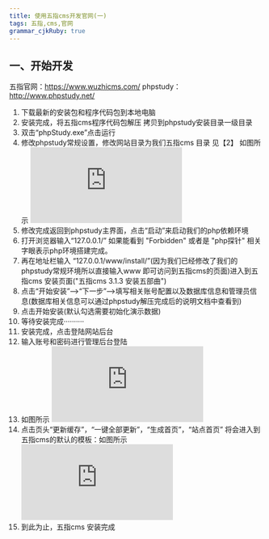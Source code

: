 ```yaml
---
title: 使用五指cms开发官网(一)
tags: 五指,cms,官网
grammar_cjkRuby: true
---
```


## 一、开始开发
五指官网：https://www.wuzhicms.com/
phpstudy：http://www.phpstudy.net/

 1. 下载最新的安装包和程序代码包到本地电脑   
 2. 安装完成，将五指cms程序代码包解压 拷贝到phpstudy安装目录一级目录
 3. 双击“phpStudy.exe”点击运行 
 4. 修改phpstudy常规设置，修改网站目录为我们五指cms 目录 见【2】 如图所示 ![enter description here][1]
 5. 修改完成返回到phpstudy主界面，点击“启动”来启动我们的php依赖环境
 6. 打开浏览器输入“127.0.0.1/”  如果能看到 "Forbidden" 或者是 "php探针" 相关字眼表示php环境搭建完成。
 7. 再在地址栏输入 “127.0.0.1/www/install/”(因为我们已经修改了我们的phpstudy常规环境所以直接输入www 即可访问到五指cms的页面)进入到五指cms 安装页面("五指cms 3.1.3 安装五部曲")
 8. 点击“开始安装”-->“下一步”-->填写相关账号配置以及数据库信息和管理员信息(数据库相关信息可以通过phpstudy解压完成后的说明文档中查看到)
 9. 点击开始安装(默认勾选需要初始化演示数据)
 10. 等待安装完成··········
 11. 安装完成，点击登陆网站后台
 12. 输入账号和密码进行管理后台登陆
 13. 如图所示 ![enter description here][2]
 14. 点击页头“更新缓存”，“一键全部更新”，“生成首页”，“站点首页” 将会进入到五指cms的默认的模板：如图所示![enter description here][3]
 15. 到此为止，五指cms 安装完成


  [1]: http://xxx.freeimage.us/image.php?id=1E9C_586464EA "1482974384376.jpg"
  [2]: http://xxx.freeimage.us/image.php?id=AFCE_5864689D "14829743843g6.jpg"
  [3]: http://xxx.freeimage.us/image.php?id=28EF_586469B9 "14829743b43g6.jpg"
